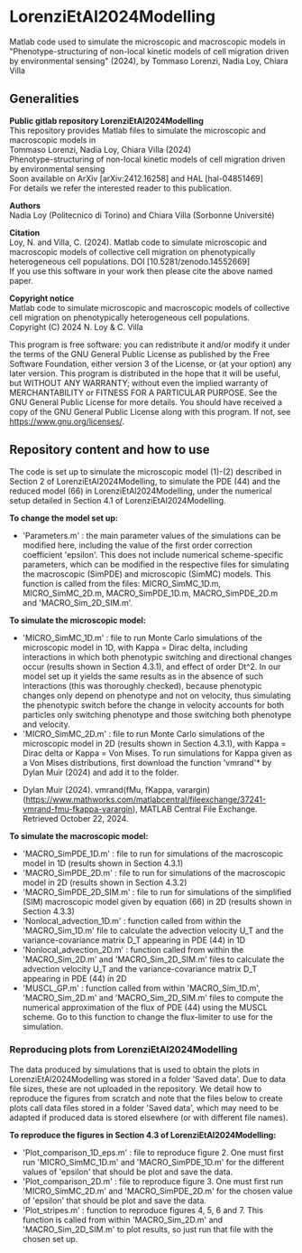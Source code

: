 # LorenziEtAl2024Modelling
Matlab code used to simulate the microscopic and macroscopic models in "Phenotype-structuring of non-local kinetic models of cell migration driven by environmental sensing" (2024), by Tommaso Lorenzi, Nadia Loy, Chiara Villa

## Generalities

**Public gitlab repository LorenziEtAl2024Modelling** <br />
This repository provides Matlab files to simulate the microscopic and macroscopic models in <br />
Tommaso Lorenzi, Nadia Loy, Chiara Villa (2024) <br />
Phenotype-structuring of non-local kinetic models of cell migration driven by environmental sensing <br />
Soon available on ArXiv [arXiv:2412.16258] and HAL [hal-04851469] <br />
For details we refer the interested reader to this publication. 

**Authors** <br />
Nadia Loy (Politecnico di Torino) and Chiara Villa (Sorbonne Université)

**Citation** <br />
Loy, N. and Villa, C. (2024). Matlab code to simulate microscopic and macroscopic models of collective cell migration on phenotypically heterogeneous cell populations. DOI [10.5281/zenodo.14552669] <br />
If you use this software in your work then please cite the above named paper.

**Copyright notice** <br />
Matlab code to simulate microscopic and macroscopic models of collective cell migration on phenotypically heterogeneous cell populations. <br />
Copyright (C) 2024 N. Loy & C. Villa

This program is free software: you can redistribute it and/or modify
it under the terms of the GNU General Public License as published by
the Free Software Foundation, either version 3 of the License, or
(at your option) any later version.
This program is distributed in the hope that it will be useful,
but WITHOUT ANY WARRANTY; without even the implied warranty of
MERCHANTABILITY or FITNESS FOR A PARTICULAR PURPOSE.  See the
GNU General Public License for more details.
You should have received a copy of the GNU General Public License
along with this program.  If not, see https://www.gnu.org/licenses/.


## Repository content and how to use

The code is set up to simulate the microscopic model (1)-(2) described in Section 2 of LorenziEtAl2024Modelling, to simulate the PDE (44) and the reduced model (66) in LorenziEtAl2024Modelling, under the numerical setup detailed in Section 4.1 of LorenziEtAl2024Modelling. <br />

**To change the model set up:** <br />
- 'Parameters.m' : the main parameter values of the simulations can be modified here, including the value of the first order correction coefficient 'epsilon'. This does not include numerical scheme-specific parameters, which can be modified in the respective files for simulating the macroscopic (SimPDE) and microscopic (SimMC) models. This function is called from the files:  MICRO_SimMC_1D.m, MICRO_SimMC_2D.m, MACRO_SimPDE_1D.m, MACRO_SimPDE_2D.m and 'MACRO_Sim_2D_SIM.m'.

**To simulate the microscopic model:** <br />
- 'MICRO_SimMC_1D.m' : file to run Monte Carlo simulations of the microscopic model in 1D, with Kappa = Dirac delta, including interactions in which both phenotypic switching and directional changes occur (results shown in Section 4.3.1), and effect of order Dt^2. In our model set up it yields the same results as in the absence of such interactions (this was thoroughly checked), because phenotypic changes only depend on phenotype and not on velocity, thus simulating the phenotypic switch before the change in velocity accounts for both particles only switching phenotype and those switching both phenotype and velocity. <br />
- 'MICRO_SimMC_2D.m' : file to run Monte Carlo simulations of the microscopic model in 2D (results shown in Section 4.3.1), with Kappa = Dirac delta or Kappa = Von Mises. To run simulations for Kappa given as a Von Mises distributions, first download the function 'vmrand'* by Dylan Muir (2024) and add it to the folder. <br />

* Dylan Muir (2024). vmrand(fMu, fKappa, varargin) (https://www.mathworks.com/matlabcentral/fileexchange/37241-vmrand-fmu-fkappa-varargin), MATLAB Central File Exchange. Retrieved October 22, 2024.

**To simulate the macroscopic model:** <br />
- 'MACRO_SimPDE_1D.m' : file to run for simulations of the macroscopic model in 1D (results shown in Section 4.3.1) <br />
- 'MACRO_SimPDE_2D.m' : file to run for simulations of the macroscopic model in 2D (results shown in Section 4.3.2) <br />
- 'MACRO_SimPDE_2D_SIM.m' : file to run for simulations of the simplified (SIM) macroscopic model given by equation (66) in 2D  (results shown in Section 4.3.3) <br />
- 'Nonlocal_advection_1D.m' : function called from within the 'MACRO_Sim_1D.m' file to calculate the advection velocity U_T and the variance-covariance matrix D_T appearing in PDE (44) in 1D <br />
- 'Nonlocal_advection_2D.m' : function called from within the 'MACRO_Sim_2D.m' and 'MACRO_Sim_2D_SIM.m' files to calculate the advection velocity U_T and the variance-covariance matrix D_T appearing in PDE (44) in 2D <br />
- 'MUSCL_GP.m' : function called from within 'MACRO_Sim_1D.m', 'MACRO_Sim_2D.m' and 'MACRO_Sim_2D_SIM.m' files to compute the numerical approximation of the flux of PDE (44) using the MUSCL scheme. Go to this function to change the flux-limiter to use for the simulation. <br />


### Reproducing plots from LorenziEtAl2024Modelling

The data produced by simulations that is used to obtain the plots in LorenziEtAl2024Modelling was stored in a folder 'Saved data'. Due to data file sizes, these are not uploaded in the repository. We detail how to reproduce the figures from scratch and note that the files below to create plots call data files stored in a folder 'Saved data', which may need to be adapted if produced data is stored elsewhere (or with different file names). <br />

**To reproduce the figures in Section 4.3 of LorenziEtAl2024Modelling:** <br />
- 'Plot_comparison_1D_eps.m' : file to reproduce figure 2. One must first run  'MICRO_SimMC_1D.m' and 'MACRO_SimPDE_1D.m' for the different values of 'epsilon' that should be plot and save the data.
- 'Plot_comparison_2D.m' : file to reproduce figure 3. One must first run  'MICRO_SimMC_2D.m' and 'MACRO_SimPDE_2D.m' for the chosen value of 'epsilon' that should be plot and save the data.
- 'Plot_stripes.m' : function to reproduce figures 4, 5, 6 and 7. This function is called from within 'MACRO_Sim_2D.m' and 'MACRO_Sim_2D_SIM.m' to plot results, so just run that file with the chosen set up. <br />
